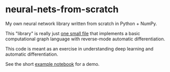 # neural-nets-from-scratch
My own neural network library written from scratch in Python + NumPy. 

This "library" is really just [one small file](https://github.com/jnd18/neural-nets-from-scratch/blob/master/neuralnet.py)
that implements a basic computational graph language with reverse-mode automatic differentiation.

This code is meant as an exercise in understanding deep learning and automatic differentiation.

See the short [example notebook](https://github.com/jnd18/neural-nets-from-scratch/blob/master/example.ipynb) for a demo.

